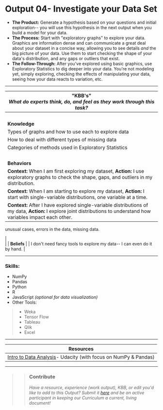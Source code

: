 # Output 04- Investigate your Data Set

- **The Product:** Generate a hypothesis based on your questions and initial exploration-- you will use this hypothesis in the next output when you build a model for your data. 
- **The Process:** Start with "exploratory graphs" to explore your data. Graphics are information dense and can communicate a great deal about your dataset in a concise way, allowing you to see details *and* the big picture of your data. Use them to start checking the shape of your data's distribution, and any gaps or outliers that exist.
- **The Follow-Through:** After you've explored using basic graphics, use Exploratory Statistics to dig deeper into your data. You're not modeling yet, simply exploring, checking the effects of manipulating your data, seeing how your data reacts to variation, etc.

-----------------------------------------------------------

| **"KBB's"** <br> _What do experts think, do, and feel as they work through this task?_|
|----------|
| </br>| 
| **Knowledge**	| 
| Types of graphs and how to use each to explore data |  
| How to deal with different types of missing data |  
| Categories of methods used in Exploratory Statistics |  
| </br> | 
| **Behaviors** 	| 
| **Context:** When I am first exploring my dataset, **Action:** I use exploratory graphs to check the shape, gaps, and outliers in my distribution. |
| **Context:** When I am starting to explore my dataset, **Action:** I start with single-variable distributions, one variable at a time. |  
| **Context:** After I have explored single-variable distributions of my data, **Action:** I explore joint distributions to understand how variables impact each other. |  
unusual cases, errors in the data, missing data. 

| </br> | 
| **Beliefs**	| 
| I don't need fancy tools to explore my data-- I can even do it by hand. |  


------
### Skills: 
* NumPy 
* Pandas
* Python
* R
* JavaScript *(optional for data visualization)*
* Other Tools: 
> - Weka
> - Tensor Flow
> - Tableau
> - Qlik
> - Excel


------


| Resources|       	
|----------|
| [Intro to Data Analysis](https://classroom.udacity.com/courses/ud170)- Udacity (with focus on NumPy & Pandas)|

---- 

>> ### Contribute
>> _Have a resource, experience (work output), KBB, or edit you'd like to add to this Output? Submit it [here](https://docs.google.com/a/andela.com/forms/d/e/1FAIpQLSeiwit-7JW3UScG9ItDX9DUZZnlCwdpo7aWruahsPKNJ_6JOA/viewform?usp=sf_link) and be an active participant in keeping our Curriculum a current, living document!_

